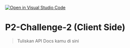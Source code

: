 [![Open in Visual Studio Code](https://classroom.github.com/assets/open-in-vscode-718a45dd9cf7e7f842a935f5ebbe5719a5e09af4491e668f4dbf3b35d5cca122.svg)](https://classroom.github.com/online_ide?assignment_repo_id=12745995&assignment_repo_type=AssignmentRepo)
# P2-Challenge-2 (Client Side)

> Tuliskan API Docs kamu di sini
